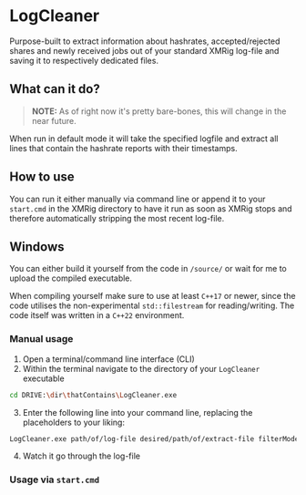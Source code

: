 # LogCleaner
Purpose-built to extract information about hashrates, accepted/rejected shares and newly received jobs out of your standard XMRig log-file and saving it to respectively dedicated files.

## What can it do?
> **NOTE:** As of right now it's pretty bare-bones, this will change in the near future.

When run in default mode it will take the specified logfile and extract all lines that contain the hashrate reports with their timestamps.

## How to use
You can run it either manually via command line or append it to your `start.cmd` in the XMRig directory to have it run as soon as XMRig stops and therefore automatically stripping the most recent log-file.

## Windows
You can either build it yourself from the code in `/source/` or wait for me to upload the compiled executable.

When compiling yourself make sure to use at least `C++17` or newer, since the code utilises the non-experimental `std::filestream` for reading/writing. The code itself was written in a `C++22` environment.

### Manual usage
 1. Open a terminal/command line interface (CLI)
 2. Within the terminal navigate to the directory of your `LogCleaner` executable

```.bash
cd DRIVE:\dir\thatContains\LogCleaner.exe
```

 3. Enter the following line into your command line, replacing the placeholders to your liking:
     
```.bash
LogCleaner.exe path/of/log-file desired/path/of/extract-file filterMode
```

 4. Watch it go through the log-file

### Usage via `start.cmd`